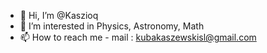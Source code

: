 - 👋 Hi, I’m @Kaszioq
- 👀 I’m interested in Physics, Astronomy, Math
- 📫 How to reach me - mail : kubakaszewskisl@gmail.com
